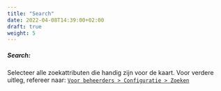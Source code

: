 ```yaml
---
title: "Search"
date: 2022-04-08T14:39:00+02:00
draft: true
weight: 5
---
```


##### Search:  
Selecteer alle zoekattributen die handig zijn voor de kaart. Voor verdere uitleg, refereer naar: [`Voor beheerders > Configuratie > Zoeken`](https://mapgallery.info/manual/admin/configuration/search/)
